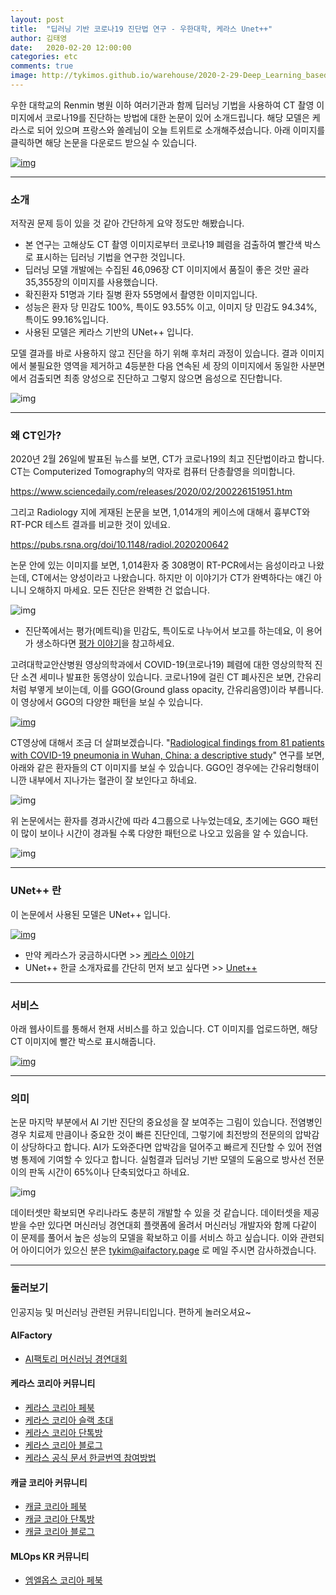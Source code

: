 ```yaml
---
layout: post
title:  "딥러닝 기반 코로나19 진단법 연구 - 우한대학, 케라스 Unet++"
author: 김태영
date:   2020-02-20 12:00:00
categories: etc
comments: true
image: http://tykimos.github.io/warehouse/2020-2-29-Deep_Learning_based_COVID19_Detector_title_1.png
---
```

우한 대학교의 Renmin 병원 이하 여러기관과 함께 딥러닝 기법을 사용하여 CT 촬영 이미지에서 코로나19를 진단하는 방법에 대한 논문이 있어 소개드립니다. 해당 모델은 케라스로 되어 있으며 프랑스와 쏠레님이 오늘 트위트로 소개해주셨습니다. 아래 이미지를 클릭하면 해당 논문을 다운로드 받으실 수 있습니다.

[![img](http://tykimos.github.io/warehouse/2020-2-29-Deep_Learning_based_COVID19_Detector_1.png)](https://www.medrxiv.org/content/10.1101/2020.02.25.20021568v1)

---
### 소개

저작권 문제 등이 있을 것 같아 간단하게 요약 정도만 해봤습니다. 

* 본 연구는 고해상도 CT 촬영 이미지로부터 코로나19 폐렴을 검출하여 빨간색 박스로 표시하는 딥러닝 기법을 연구한 것입니다.
* 딥러닝 모델 개발에는 수집된 46,096장 CT 이미지에서 품질이 좋은 것만 골라 35,355장의 이미지를 사용했습니다.
* 확진환자 51명과 기타 질병 환자 55명에서 촬영한 이미지입니다.
* 성능은 환자 당 민감도 100%, 특이도 93.55% 이고, 이미지 당 민감도 94.34%, 특이도 99.16%입니다.
* 사용된 모델은 케라스 기반의 UNet++ 입니다. 

모델 결과를 바로 사용하지 않고 진단을 하기 위해 후처리 과정이 있습니다. 결과 이미지에서 불필요한 영역을 제거하고 4등분한 다음 연속된 세 장의 이미지에서 동일한 사분면에서 검출되면 최종 양성으로 진단하고 그렇지 않으면 음성으로 진단합니다.

![img](http://tykimos.github.io/warehouse/2020-2-29-Deep_Learning_based_COVID19_Detector_title_0.png)

---
### 왜 CT인가?

2020년 2월 26일에 발표된 뉴스를 보면, CT가 코로나19의 최고 진단법이라고 합니다. CT는 Computerized Tomography의 약자로 컴퓨터 단층촬영을 의미합니다. 

https://www.sciencedaily.com/releases/2020/02/200226151951.htm

그리고 Radiology 지에 게재된 논문을 보면, 1,014개의 케이스에 대해서 흉부CT와 RT-PCR 테스트 결과를 비교한 것이 있네요.

https://pubs.rsna.org/doi/10.1148/radiol.2020200642

논문 안에 있는 이미지를 보면, 1,014환자 중 308명이 RT-PCR에서는 음성이라고 나왔는데, CT에서는 양성이라고 나왔습니다. 하지만 이 이야기가 CT가 완벽하다는 얘긴 아니니 오해하지 마세요. 모든 진단은 완벽한 건 없습니다.

![img](http://tykimos.github.io/warehouse/2020-2-29-Deep_Learning_based_COVID19_Detector_5.jpeg)

* 진단쪽에서는 평가(메트릭)을 민감도, 특이도로 나누어서 보고를 하는데요, 이 용어가 생소하다면 [평가 이야기](https://tykimos.github.io/2017/05/22/Evaluation_Talk/)을 참고하세요.

고려대학교안산병원 영상의학과에서 COVID-19(코로나19) 폐렴에 대한 영상의학적 진단 소견 세미나 발표한 동영상이 있습니다. 코로나19에 걸린 CT 폐사진은 보면, 간유리 처럼 부옇게 보이는데, 이를 GGO(Ground glass opacity, 간유리음영)이라 부릅니다. 이 영상에서 GGO의 다양한 패턴을 보실 수 있습니다.

[![img](http://tykimos.github.io/warehouse/2020-2-29-Deep_Learning_based_COVID19_Detector_6.png)](https://www.youtube.com/watch?v=nE0Zb6C-kzg)

CT영상에 대해서 조금 더 살펴보겠습니다. "[Radiological findings from 81 patients with COVID-19 pneumonia in Wuhan, China: a descriptive study](https://www.sciencedirect.com/science/article/pii/S1473309920300864)" 연구를 보면, 아래와 같은 환자들의 CT 이미지를 보실 수 있습니다. GGO인 경우에는 간유리형태이니깐 내부에서 지나가는 혈관이 잘 보인다고 하네요.

![img](http://tykimos.github.io/warehouse/2020-2-29-Deep_Learning_based_COVID19_Detector_7.jpg)

위 논문에서는 환자를 경과시간에 따라 4그룹으로 나누었는데요, 초기에는 GGO 패턴이 많이 보이나 시간이 경과될 수록 다양한 패턴으로 나오고 있음을 알 수 있습니다.

![img](http://tykimos.github.io/warehouse/2020-2-29-Deep_Learning_based_COVID19_Detector_8.jpg)

---
### UNet++ 란

이 논문에서 사용된 모델은 UNet++ 입니다. 

[![img](http://tykimos.github.io/warehouse/2020-2-29-Deep_Learning_based_COVID19_Detector_3.png)](https://arxiv.org/abs/1807.10165)

* 만약 케라스가 궁금하시다면 >> [케라스 이야기](https://tykimos.github.io/2017/01/27/Keras_Talk/)
* UNet++ 한글 소개자료를 간단히 먼저 보고 싶다면 >> [Unet++](http://machinelearningkorea.com/2019/08/24/unet/)

---
### 서비스

아래 웹사이트를 통해서 현재 서비스를 하고 있습니다. CT 이미지를 업로드하면, 해당 CT 이미지에 빨간 박스로 표시해줍니다.

[![img](http://tykimos.github.io/warehouse/2020-2-29-Deep_Learning_based_COVID19_Detector_2.png)](http://121.40.75.149/znyx-ncov/index)

---
### 의미

논문 마지막 부분에서 AI 기반 진단의 중요성을 잘 보여주는 그림이 있습니다. 전염병인 경우 치료제 만큼이나 중요한 것이 빠른 진단인데, 그렇기에 최전방의 전문의의 압박감이 상당하다고 합니다. AI가 도와준다면 압박감을 덜어주고 빠르게 진단할 수 있어 전염병 통제에 기여할 수 있다고 합니다. 실험결과 딥러닝 기반 모델의 도움으로 방사선 전문이의 판독 시간이 65%이나 단축되었다고 하네요.

![img](http://tykimos.github.io/warehouse/2020-2-29-Deep_Learning_based_COVID19_Detector_4.png)

데이터셋만 확보되면 우리나라도 충분히 개발할 수 있을 것 같습니다. 데이터셋을 제공받을 수만 있다면 머신러닝 경연대회 플랫폼에 올려서 머신러닝 개발자와 함께 다같이 이 문제를 풀어서 높은 성능의 모델을 확보하고 이를 서비스 하고 싶습니다. 이와 관련되어 아이디어가 있으신 분은 tykim@aifactory.page 로 메일 주시면 감사하겠습니다.

---
### 둘러보기

인공지능 및 머신러닝 관련된 커뮤니티입니다. 편하게 놀러오셔요~

#### AIFactory

* [AI팩토리 머신러닝 경연대회](http://aifactory.space)

#### 케라스 코리아 커뮤니티

* [케라스 코리아 페북](https://www.facebook.com/groups/KerasKorea/)
* [케라스 코리아 슬랙 초대](https://join.slack.com/t/keraskorea/shared_invite/enQtNTUzMTUxMzIyMzg4LWQ3YmQ1YTdmNTYxOTAwZTExNmFmOGM3M2QyMjIyNzYwYTY2YTY2ZjBlNDNlZDdmMTU0NGVjYzFkMWYxNzE0ZDA)
* [케라스 코리아 단톡방](https://open.kakao.com/o/g93MSBV)
* [케라스 코리아 블로그](http://keraskorea.github.io)
* [케라스 공식 문서 한글번역 참여방법](https://tykimos.github.io/2019/02/06/Contribution_of_Keras_Document_to_Korean_Translation/)

#### 캐글 코리아 커뮤니티

* [캐글 코리아 페북](https://www.facebook.com/groups/KaggleKoreaOpenGroup/)
* [캐글 코리아 단톡방](https://open.kakao.com/o/gP24T89)
* [캐글 코리아 블로그](https://kaggle-kr.tistory.com/)

#### MLOps KR 커뮤니티

* [엠엘옵스 코리아 페북](https://www.facebook.com/groups/MLOpsKR/)
